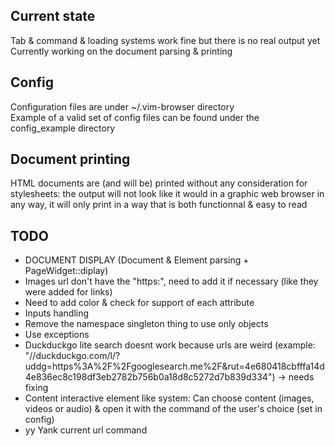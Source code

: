 
## Current state
Tab & command & loading systems work fine but there is no real output yet  
Currently working on the document parsing & printing

## Config
Configuration files are under ~/.vim-browser directory  
Example of a valid set of config files can be found under the config\_example directory  

## Document printing
HTML documents are (and will be) printed without any consideration for stylesheets:
the output will not look like it would in a graphic web browser in any way,
it will only print in a way that is both functionnal & easy to read

## TODO
- DOCUMENT DISPLAY (Document & Element parsing + PageWidget::diplay)
- Images url don't have the "https:", need to add it if necessary (like they were added for links)
- Need to add color & check for support of each attribute
- Inputs handling
- Remove the namespace singleton thing to use only objects
- Use exceptions
- Duckduckgo lite search doesnt work because urls are weird (example: "//duckduckgo.com/l/?uddg=https%3A%2F%2Fgooglesearch.me%2F&amp;rut=4e680418cbfffa14d4e836ec8c198df3eb2782b756b0a18d8c5272d7b839d334") -> needs fixing
- Content interactive element like system: Can choose content (images, videos or audio) & open it with the command of the user's choice (set in config)
- yy Yank current url command
